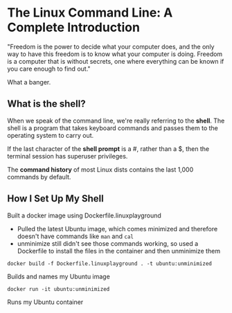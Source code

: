 # The Linux Command Line: A Complete Introduction

"Freedom is the power to decide what your computer does, and the only way to have this freedom is to know what your computer is doing. Freedom is a computer that is without secrets, one where everything can be known if you care enough to find out."

What a banger.

## What is the shell?

When we speak of the command line, we're really referring to the **shell**. The shell is a program that takes keyboard commands and passes them to the operating system to carry out. 

If the last character of the **shell prompt** is a #, rather than a $, then the terminal session has superuser privileges.

The **command history** of most Linux dists contains the last 1,000 commands by default.

## How I Set Up My Shell

Built a docker image using Dockerfile.linuxplayground
- Pulled the latest Ubuntu image, which comes minimized and therefore doesn't have commands like `man` and `cal`
- unminimize still didn't see those commands working, so used a Dockerfile to install the files in the container and then unminimize them

`docker build -f Dockerfile.linuxplayground . -t ubuntu:unminimized`

Builds and names my Ubuntu image

`docker run -it ubuntu:unminimized`

Runs my Ubuntu container